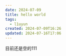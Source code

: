 ```yaml
---
date: 2024-07-09
title: hello world
tags:
  - l1uyun
created: 2024-07-09T16:26
updated: 2024-07-16T17:06
---
```


目前还是空的111